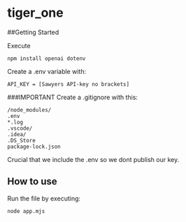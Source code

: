 # tiger_one

##Getting Started

Execute
```
npm install openai dotenv
```

Create a .env variable with:

```
API_KEY = [Sawyers API-key no brackets]
```

###IMPORTANT
Create a .gitignore with this:
```
/node_modules/
.env
*.log
.vscode/
.idea/
.DS_Store
package-lock.json

```
Crucial that we include the .env so we dont publish our key.

## How to use
Run the file by executing:
```
node app.mjs    
```

